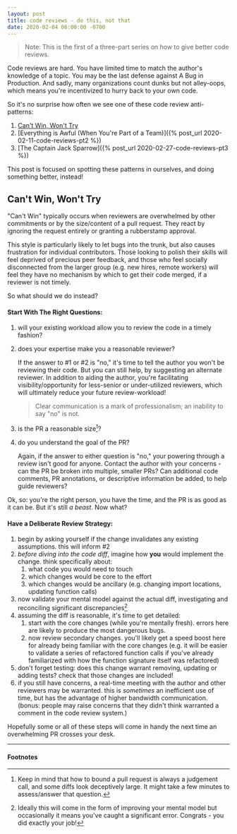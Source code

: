 ```yaml
---
layout: post
title: code reviews - do this, not that
date: 2020-02-04 06:00:00 -0700
---
```



> Note: This is the first of a three-part series on how to give better code reviews. 


Code reviews are hard.  You have limited time to match the author's knowledge of a topic. You may be the last defense against A Bug in Production.  And sadly, many organizations count dunks but not alley-oops, which means you're incentivized to hurry back to your own code.

So it's no surprise how often we see one of these code review anti-patterns:

1. [Can't Win, Won't Try](#cant-win-wont-try)
2. [Everything is Awful (When You're Part of a Team)]({% post_url 2020-02-11-code-reviews-pt2 %})
3. [The Captain Jack Sparrow]({% post_url 2020-02-27-code-reviews-pt3 %})

This post is focused on spotting these patterns in ourselves, and doing something better, instead!

## Can't Win, Won't Try

"Can't Win" typically occurs when reviewers are overwhelmed by other commitments or by the size/content of a pull request.  They react by ignoring the request entirely or granting a rubberstamp approval.  

This style is particularly likely to let bugs into the trunk, but also causes frustration for individual contributors.  Those looking to polish their skills will feel deprived of precious peer feedback, and those who feel socially disconnected from the larger group (e.g. new hires, remote workers) will feel they have no mechanism by which to get their code merged, if a reviewer is not timely. 

So what should we do instead?

#### Start With The Right Questions:

1. will your existing workload allow you to review the code in a timely fashion?
2. does your expertise make you a reasonable reviewer?

    If the answer to #1 or #2 is "no," it's time to tell the author you won't be reviewing their code.  But you can still help, by suggesting an alternate reviewer.  In addition to aiding the author, you're facilitating visibility/opportunity for less-senior or under-utilized reviewers, which will ultimately reduce your future review-workload!

    > Clear communication is a mark of professionalism; an inability to say "no" is not. 

3. is the PR a reasonable size[^1]?  
4. do you understand the goal of the PR?

    Again, if the answer to either question is "no," your powering through a review isn't good for anyone.  Contact the author with your concerns - can the PR be broken into multiple, smaller PRs? Can additional code comments, PR annotations, or descriptive information be added, to help guide reviewers?

Ok, so: you're the right person, you have the time, and the PR is as good as it can be.  But it's still _a beast_.  Now what?

#### Have a Deliberate Review Strategy:

1. begin by asking yourself if the change invalidates any existing assumptions.  this will inform #2
2. _before diving into the code diff_, imagine how __you__ would implement the change.  think specifically about:
    1. what code you would need to touch
    2. which changes would be core to the effort
    3. which changes would be ancillary (e.g. changing import locations, updating function calls)
3. now validate your mental model against the actual diff, investigating and reconciling significant discrepancies[^2]
4. assuming the diff is reasonable, it's time to get detailed:
    1. start with the core changes (while you're mentally fresh). errors here are likely to produce the most dangerous bugs. 
    2. now review secondary changes. you'll likely get a speed boost here for already being familiar with the core changes (e.g. it will be easier to validate a series of refactored function calls if you've already familiarized with how the function signature itself was refactored)
5. don't forget testing: does this change warrant removing, updating or adding tests? check that those changes are included! 
6. if you still have concerns, a real-time meeting with the author and other reviewers may be warranted.  this is _sometimes_ an inefficient use of time, but has the advantage of higher bandwidth communication.  (bonus: people may raise concerns that they didn't think warranted a comment in the code review system.)

Hopefully some or all of these steps will come in handy the next time an overwhelming PR crosses your desk. 


---

#### Footnotes
[^1]: Keep in mind that how to bound a pull request is always a judgement call, and some diffs look deceptively large.  It might take a few minutes to assess/answer that question.
[^2]:  Ideally this will come in the form of improving your mental model but occasionally it means you've caught a significant error.  Congrats - you did exactly your job!